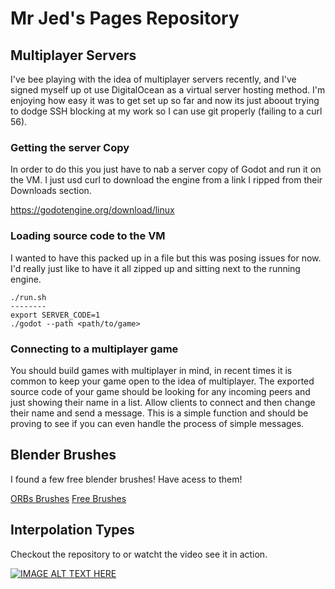 # Mr Jed's Pages Repository

## Multiplayer Servers

I've bee playing with the idea of multiplayer servers recently, and I've signed myself up ot use DigitalOcean as a virtual server hosting method. I'm enjoying how easy it was to get set up so far and now its just aboout trying to dodge SSH blocking at my work so I can use git properly (failing to a curl 56).

### Getting the server Copy

In order to do this you just have to nab a server copy of Godot and run it on the VM. I just usd curl to download the engine from a link I ripped from their Downloads section.

https://godotengine.org/download/linux

### Loading source code to the VM

I wanted to have this packed up in a file but this was posing issues for now. I'd really just like to have it all zipped up and sitting next to the running engine.

    ./run.sh
    --------
    export SERVER_CODE=1
    ./godot --path <path/to/game>

### Connecting to a multiplayer game

You should build games with multiplayer in mind, in recent times it is common to keep your game open to the idea of multiplayer.
The exported source code of your game should be looking for any incoming peers and just showing their name in a list. Allow clients to connect and then change their name and send a message. This is a simple function and should be proving to see if you can even handle the process of simple messages.

## Blender Brushes

I found a few free blender brushes! Have acess to them!

[ORBs Brushes](https://www.blendswap.com/blends/view/86419)
[Free Brushes](https://www.blendernation.com/2015/02/17/free-blender-brushes/)

## Interpolation Types

Checkout the repository to or watcht the video see it in action.



[![IMAGE ALT TEXT HERE](http://img.youtube.com/vi/sdy-OhQagjw/0.jpg)](http://www.youtube.com/watch?v=sdy-OhQagjw)

